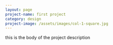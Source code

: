 ```yaml
---
layout: page
project-name: first project
category: design
project-image: /assets/images/col-1-square.jpg
---
```

this is the body of the project description
